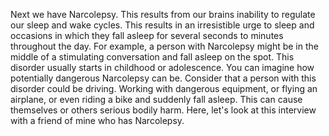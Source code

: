 Next we have Narcolepsy. This results from our brains inability to regulate our
sleep and wake cycles. This results in an irresistible urge to sleep and
occasions in which they fall asleep for several seconds to minutes throughout
the day. For example, a person with Narcolepsy might be in the middle of a
stimulating conversation and fall asleep on the spot. This disorder usually
starts in childhood or adolescence. You can imagine how potentially dangerous
Narcolepsy can be. Consider that a person with this disorder could be driving.
Working with dangerous equipment, or flying an airplane, or even riding a bike
and suddenly fall asleep. This can cause themselves or others serious bodily
harm. Here, let's look at this interview with a friend of mine who has
Narcolepsy.
